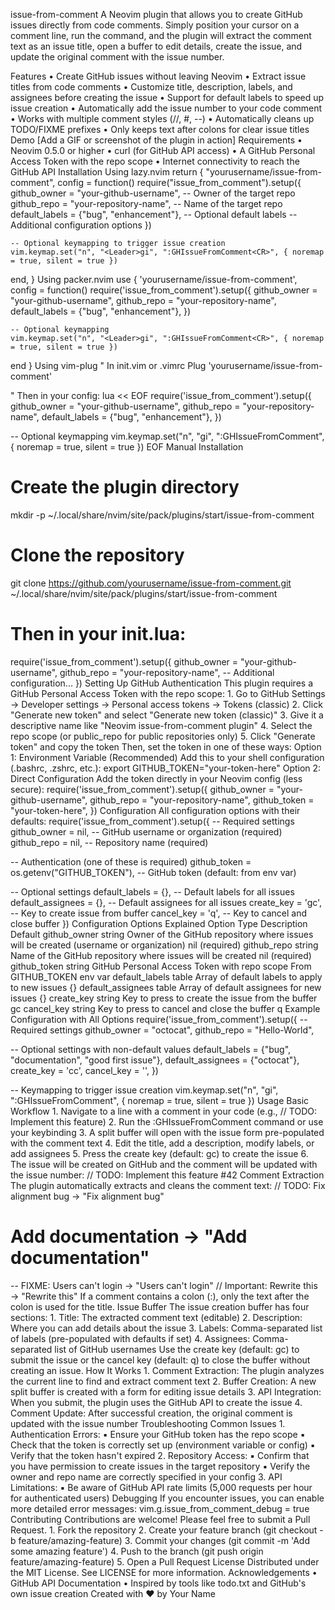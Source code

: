 issue-from-comment
A Neovim plugin that allows you to create GitHub issues directly from code comments. Simply position your cursor on a comment line, run the command, and the plugin will extract the comment text as an issue title, open a buffer to edit details, create the issue, and update the original comment with the issue number.

Features
	•	Create GitHub issues without leaving Neovim
	•	Extract issue titles from code comments
	•	Customize title, description, labels, and assignees before creating the issue
	•	Support for default labels to speed up issue creation
	•	Automatically add the issue number to your code comment
	•	Works with multiple comment styles (//, #, --)
	•	Automatically cleans up TODO/FIXME prefixes
	•	Only keeps text after colons for clear issue titles
Demo
[Add a GIF or screenshot of the plugin in action]
Requirements
	•	Neovim 0.5.0 or higher
	•	curl (for GitHub API access)
	•	A GitHub Personal Access Token with the ⁠repo scope
	•	Internet connectivity to reach the GitHub API
Installation
Using lazy.nvim
return {
  "yourusername/issue-from-comment",
  config = function()
    require("issue_from_comment").setup({
      github_owner = "your-github-username", -- Owner of the target repo
      github_repo = "your-repository-name",  -- Name of the target repo
      default_labels = {"bug", "enhancement"}, -- Optional default labels
      -- Additional configuration options
    })
    
    -- Optional keymapping to trigger issue creation
    vim.keymap.set("n", "<Leader>gi", ":GHIssueFromComment<CR>", { noremap = true, silent = true })
  end,
}
Using packer.nvim
use {
  'yourusername/issue-from-comment',
  config = function()
    require('issue_from_comment').setup({
      github_owner = "your-github-username",
      github_repo = "your-repository-name",
      default_labels = {"bug", "enhancement"},
    })
    
    -- Optional keymapping
    vim.keymap.set("n", "<Leader>gi", ":GHIssueFromComment<CR>", { noremap = true, silent = true })
  end
}
Using vim-plug
" In init.vim or .vimrc
Plug 'yourusername/issue-from-comment'

" Then in your config:
lua << EOF
require('issue_from_comment').setup({
  github_owner = "your-github-username",
  github_repo = "your-repository-name",
  default_labels = {"bug", "enhancement"},
})

-- Optional keymapping
vim.keymap.set("n", "<Leader>gi", ":GHIssueFromComment<CR>", { noremap = true, silent = true })
EOF
Manual Installation
# Create the plugin directory
mkdir -p ~/.local/share/nvim/site/pack/plugins/start/issue-from-comment

# Clone the repository
git clone https://github.com/yourusername/issue-from-comment.git \
  ~/.local/share/nvim/site/pack/plugins/start/issue-from-comment

# Then in your init.lua:
require('issue_from_comment').setup({
  github_owner = "your-github-username",
  github_repo = "your-repository-name",
  -- Additional configuration...
})
Setting Up GitHub Authentication
This plugin requires a GitHub Personal Access Token with the ⁠repo scope:
	1.	Go to GitHub Settings → Developer settings → Personal access tokens → Tokens (classic)
	2.	Click "Generate new token" and select "Generate new token (classic)"
	3.	Give it a descriptive name like "Neovim issue-from-comment plugin"
	4.	Select the ⁠repo scope (or ⁠public_repo for public repositories only)
	5.	Click "Generate token" and copy the token
Then, set the token in one of these ways:
Option 1: Environment Variable (Recommended)
Add this to your shell configuration (⁠.bashrc, ⁠.zshrc, etc.):
export GITHUB_TOKEN="your-token-here"
Option 2: Direct Configuration
Add the token directly in your Neovim config (less secure):
require('issue_from_comment').setup({
  github_owner = "your-github-username",
  github_repo = "your-repository-name",
  github_token = "your-token-here",
})
Configuration
All configuration options with their defaults:
require('issue_from_comment').setup({
  -- Required settings
  github_owner = nil,           -- GitHub username or organization (required)
  github_repo = nil,            -- Repository name (required)
  
  -- Authentication (one of these is required)
  github_token = os.getenv("GITHUB_TOKEN"),  -- GitHub token (default: from env var)
  
  -- Optional settings
  default_labels = {},          -- Default labels for all issues
  default_assignees = {},       -- Default assignees for all issues
  create_key = '<Leader>gc',    -- Key to create issue from buffer
  cancel_key = 'q',             -- Key to cancel and close buffer
})
Configuration Options Explained
Option
Type
Description
Default
⁠github_owner
string
Owner of the GitHub repository where issues will be created (username or organization)
⁠nil (required)
⁠github_repo
string
Name of the GitHub repository where issues will be created
⁠nil (required)
⁠github_token
string
GitHub Personal Access Token with repo scope
From ⁠GITHUB_TOKEN env var
⁠default_labels
table
Array of default labels to apply to new issues
⁠{}
⁠default_assignees
table
Array of default assignees for new issues
⁠{}
⁠create_key
string
Key to press to create the issue from the buffer
⁠<Leader>gc
⁠cancel_key
string
Key to press to cancel and close the buffer
⁠q
Example Configuration with All Options
require('issue_from_comment').setup({
  -- Required settings
  github_owner = "octocat",
  github_repo = "Hello-World",
  
  -- Optional settings with non-default values
  default_labels = {"bug", "documentation", "good first issue"},
  default_assignees = {"octocat"},
  create_key = '<Leader>cc',
  cancel_key = '<Esc>',
})

-- Keymapping to trigger issue creation
vim.keymap.set("n", "<Leader>gi", ":GHIssueFromComment<CR>", { noremap = true, silent = true })
Usage
Basic Workflow
	1.	Navigate to a line with a comment in your code (e.g., ⁠// TODO: Implement this feature)
	2.	Run the ⁠:GHIssueFromComment command or use your keybinding
	3.	A split buffer will open with the issue form pre-populated with the comment text
	4.	Edit the title, add a description, modify labels, or add assignees
	5.	Press the create key (default: ⁠<Leader>gc) to create the issue
	6.	The issue will be created on GitHub and the comment will be updated with the issue number: ⁠// TODO: Implement this feature #42
Comment Extraction
The plugin automatically extracts and cleans the comment text:
// TODO: Fix alignment bug    →  "Fix alignment bug"
# Add documentation           →  "Add documentation"
-- FIXME: Users can't login   →  "Users can't login"
// Important: Rewrite this    →  "Rewrite this"
If a comment contains a colon (⁠:), only the text after the colon is used for the title.
Issue Buffer
The issue creation buffer has four sections:
	1.	Title: The extracted comment text (editable)
	2.	Description: Where you can add details about the issue
	3.	Labels: Comma-separated list of labels (pre-populated with defaults if set)
	4.	Assignees: Comma-separated list of GitHub usernames
Use the create key (default: ⁠<Leader>gc) to submit the issue or the cancel key (default: ⁠q) to close the buffer without creating an issue.
How It Works
	1.	Comment Extraction: The plugin analyzes the current line to find and extract comment text
	2.	Buffer Creation: A new split buffer is created with a form for editing issue details
	3.	API Integration: When you submit, the plugin uses the GitHub API to create the issue
	4.	Comment Update: After successful creation, the original comment is updated with the issue number
Troubleshooting
Common Issues
	1.	Authentication Errors:
	▪	Ensure your GitHub token has the ⁠repo scope
	▪	Check that the token is correctly set up (environment variable or config)
	▪	Verify that the token hasn't expired
	2.	Repository Access:
	▪	Confirm that you have permission to create issues in the target repository
	▪	Verify the owner and repo name are correctly specified in your config
	3.	API Limitations:
	▪	Be aware of GitHub API rate limits (5,000 requests per hour for authenticated users)
Debugging
If you encounter issues, you can enable more detailed error messages:
vim.g.issue_from_comment_debug = true
Contributing
Contributions are welcome! Please feel free to submit a Pull Request.
	1.	Fork the repository
	2.	Create your feature branch (⁠git checkout -b feature/amazing-feature)
	3.	Commit your changes (⁠git commit -m 'Add some amazing feature')
	4.	Push to the branch (⁠git push origin feature/amazing-feature)
	5.	Open a Pull Request
License
Distributed under the MIT License. See ⁠LICENSE for more information.
Acknowledgements
	•	GitHub API Documentation
	•	Inspired by tools like todo.txt and GitHub's own issue creation
Created with ❤️ by Your Name

